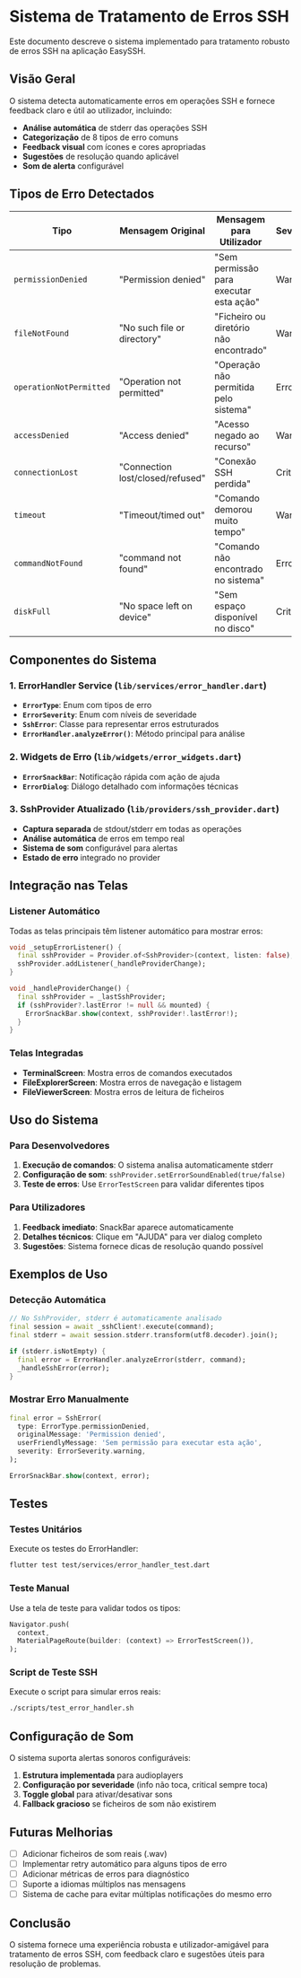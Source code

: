 # Sistema de Tratamento de Erros SSH

Este documento descreve o sistema implementado para tratamento robusto de erros SSH na aplicação EasySSH.

## Visão Geral

O sistema detecta automaticamente erros em operações SSH e fornece feedback claro e útil ao utilizador, incluindo:

- **Análise automática** de stderr das operações SSH
- **Categorização** de 8 tipos de erro comuns
- **Feedback visual** com ícones e cores apropriadas
- **Sugestões** de resolução quando aplicável
- **Som de alerta** configurável

## Tipos de Erro Detectados

| Tipo | Mensagem Original | Mensagem para Utilizador | Severidade |
|------|-------------------|---------------------------|------------|
| `permissionDenied` | "Permission denied" | "Sem permissão para executar esta ação" | Warning |
| `fileNotFound` | "No such file or directory" | "Ficheiro ou diretório não encontrado" | Warning |
| `operationNotPermitted` | "Operation not permitted" | "Operação não permitida pelo sistema" | Error |
| `accessDenied` | "Access denied" | "Acesso negado ao recurso" | Warning |
| `connectionLost` | "Connection lost/closed/refused" | "Conexão SSH perdida" | Critical |
| `timeout` | "Timeout/timed out" | "Comando demorou muito tempo" | Warning |
| `commandNotFound` | "command not found" | "Comando não encontrado no sistema" | Error |
| `diskFull` | "No space left on device" | "Sem espaço disponível no disco" | Critical |

## Componentes do Sistema

### 1. ErrorHandler Service (`lib/services/error_handler.dart`)

- **`ErrorType`**: Enum com tipos de erro
- **`ErrorSeverity`**: Enum com níveis de severidade
- **`SshError`**: Classe para representar erros estruturados
- **`ErrorHandler.analyzeError()`**: Método principal para análise

### 2. Widgets de Erro (`lib/widgets/error_widgets.dart`)

- **`ErrorSnackBar`**: Notificação rápida com ação de ajuda
- **`ErrorDialog`**: Diálogo detalhado com informações técnicas

### 3. SshProvider Atualizado (`lib/providers/ssh_provider.dart`)

- **Captura separada** de stdout/stderr em todas as operações
- **Análise automática** de erros em tempo real
- **Sistema de som** configurável para alertas
- **Estado de erro** integrado no provider

## Integração nas Telas

### Listener Automático

Todas as telas principais têm listener automático para mostrar erros:

```dart
void _setupErrorListener() {
  final sshProvider = Provider.of<SshProvider>(context, listen: false);
  sshProvider.addListener(_handleProviderChange);
}

void _handleProviderChange() {
  final sshProvider = _lastSshProvider;
  if (sshProvider?.lastError != null && mounted) {
    ErrorSnackBar.show(context, sshProvider!.lastError!);
  }
}
```

### Telas Integradas

- **TerminalScreen**: Mostra erros de comandos executados
- **FileExplorerScreen**: Mostra erros de navegação e listagem
- **FileViewerScreen**: Mostra erros de leitura de ficheiros

## Uso do Sistema

### Para Desenvolvedores

1. **Execução de comandos**: O sistema analisa automaticamente stderr
2. **Configuração de som**: `sshProvider.setErrorSoundEnabled(true/false)`
3. **Teste de erros**: Use `ErrorTestScreen` para validar diferentes tipos

### Para Utilizadores

1. **Feedback imediato**: SnackBar aparece automaticamente
2. **Detalhes técnicos**: Clique em "AJUDA" para ver dialog completo
3. **Sugestões**: Sistema fornece dicas de resolução quando possível

## Exemplos de Uso

### Detecção Automática

```dart
// No SshProvider, stderr é automaticamente analisado
final session = await _sshClient!.execute(command);
final stderr = await session.stderr.transform(utf8.decoder).join();

if (stderr.isNotEmpty) {
  final error = ErrorHandler.analyzeError(stderr, command);
  _handleSshError(error);
}
```

### Mostrar Erro Manualmente

```dart
final error = SshError(
  type: ErrorType.permissionDenied,
  originalMessage: 'Permission denied',
  userFriendlyMessage: 'Sem permissão para executar esta ação',
  severity: ErrorSeverity.warning,
);

ErrorSnackBar.show(context, error);
```

## Testes

### Testes Unitários

Execute os testes do ErrorHandler:
```bash
flutter test test/services/error_handler_test.dart
```

### Teste Manual

Use a tela de teste para validar todos os tipos:
```dart
Navigator.push(
  context,
  MaterialPageRoute(builder: (context) => ErrorTestScreen()),
);
```

### Script de Teste SSH

Execute o script para simular erros reais:
```bash
./scripts/test_error_handler.sh
```

## Configuração de Som

O sistema suporta alertas sonoros configuráveis:

1. **Estrutura implementada** para audioplayers
2. **Configuração por severidade** (info não toca, critical sempre toca)
3. **Toggle global** para ativar/desativar sons
4. **Fallback gracioso** se ficheiros de som não existirem

## Futuras Melhorias

- [ ] Adicionar ficheiros de som reais (.wav)
- [ ] Implementar retry automático para alguns tipos de erro
- [ ] Adicionar métricas de erros para diagnóstico
- [ ] Suporte a idiomas múltiplos nas mensagens
- [ ] Sistema de cache para evitar múltiplas notificações do mesmo erro

## Conclusão

O sistema fornece uma experiência robusta e utilizador-amigável para tratamento de erros SSH, com feedback claro e sugestões úteis para resolução de problemas.